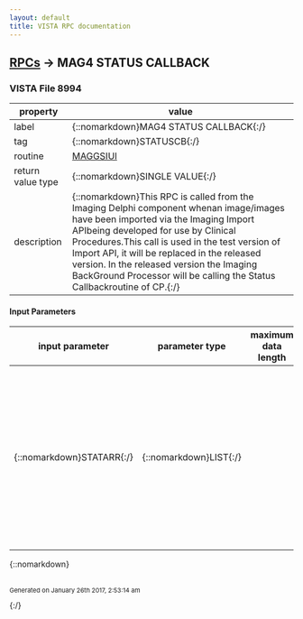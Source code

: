 ```yaml
---
layout: default
title: VISTA RPC documentation
---
```




## [RPCs](TableOfContent.md) &#8594; MAG4 STATUS CALLBACK 



### VISTA File 8994 


 property | value 
--- | --- 
 label | {::nomarkdown}MAG4 STATUS CALLBACK{:/}
 tag | {::nomarkdown}STATUSCB{:/}
 routine | [MAGGSIUI](http://code.osehra.org/dox/Routine_MAGGSIUI_source.html)
 return value type | {::nomarkdown}SINGLE VALUE{:/}
 description | {::nomarkdown}This RPC is called from the Imaging Delphi component whenan image/images have been imported via the Imaging Import APIbeing developed for use by Clinical Procedures.This call is used in the test version of Import API, it will be replaced in the released version.  In the released version the Imaging BackGround Processor will be calling the Status Callbackroutine of CP.{:/}

#### Input Parameters

| input parameter | parameter type | maximum data length | required | description | 
| --- | --- | --- | --- | --- | 
| {::nomarkdown}STATARR{:/} | {::nomarkdown}LIST{:/} |  | {::nomarkdown}true{:/} | {::nomarkdown}This array has the following structure:STATARR(0)=\0^Error message\  or \1^Success\STATARR(1)=TrackingID      TrackingID was sent as a parameter by CP in the IMPORT() call.STATARR(2)=Queue Number     The Queue Number was returned to CP from the IMPORT() callSTATARR(3..n) If status is '0^ERROR message\ these remaining nodeswill contain further error information.  Intended for User Interventionand debugging purposes.{:/} | 

{::nomarkdown} <br/><br/><p style="font-size: 11px">Generated on January 26th 2017, 2:53:14 am</p>{:/}